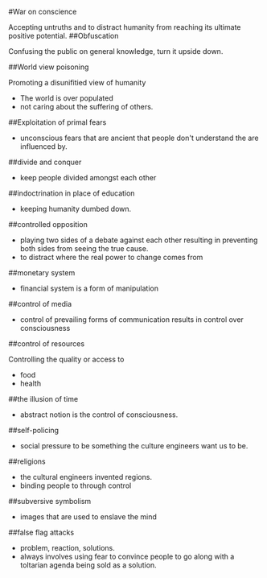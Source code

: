 #War on conscience 

Accepting untruths and to distract humanity from reaching its ultimate positive potential.
##Obfuscation 

Confusing the public on general knowledge, turn it upside down.

##World view poisoning

Promoting  a disunifitied view of humanity

- The world is over populated
- not caring about the suffering of others.


##Exploitation of primal fears

- unconscious fears that are ancient that people don't understand the are influenced by.

##divide and conquer

- keep people divided amongst  each other

##indoctrination in place of education 

- keeping humanity dumbed down.

##controlled opposition 

- playing two sides of a debate against each other resulting in preventing both sides from seeing the true cause.
- to distract where the real power to change comes from

##monetary system

- financial system is a form of manipulation 

##control of media

- control of prevailing forms of communication results in control over consciousness 

##control  of resources

Controlling the quality or access to 

- food
- health


##the illusion of time

- abstract notion is the control of consciousness.


##self-policing

- social pressure to be something the culture engineers want us to be.

##religions

- the cultural engineers invented regions.
- binding people to through control


##subversive symbolism

-  images that are used to enslave the mind

##false flag attacks

- problem, reaction, solutions.
- always involves using fear to convince people to go along with a toltarian agenda being sold as a solution.
